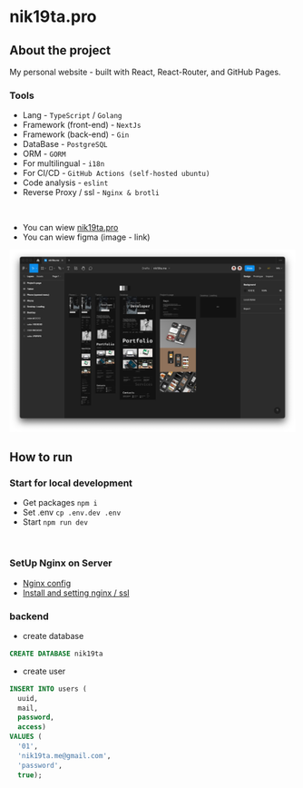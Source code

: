 # nik19ta.pro

## About the project

My personal website - built with React, React-Router, and GitHub Pages.

### Tools

- Lang - `TypeScript` / `Golang`
- Framework (front-end) - `NextJs`
- Framework (back-end) - `Gin`
- DataBase - `PostgreSQL`
- ORM - `GORM`
- For multilingual - `i18n`
- For CI/CD - `GitHub Actions (self-hosted ubuntu)`
- Code analysis - `eslint`
- Reverse Proxy / ssl - `Nginx & brotli`

<br />

- You can wiew [nik19ta.pro](https://nik19ta.pro)
- You can wiew figma (image - link)

[![wiew figma](./README/figma.png)](https://www.figma.com/file/NKcx7nhqQJoVLYecFC9USK/nik19ta.me)

## How to run

### Start for local development

- Get packages `npm i`
- Set .env `cp .env.dev .env`
- Start `npm run dev`

<br />

### SetUp Nginx on Server

- [Nginx config](./nginx/sites-available/nik19ta.pro.conf)
- [Install and setting nginx / ssl](https://github.com/pepelsbey/playground/tree/main/56)

### backend

- create database

```sql
CREATE DATABASE nik19ta
```

- create user

```sql
INSERT INTO users (
  uuid, 
  mail, 
  password, 
  access)
VALUES (
  '01', 
  'nik19ta.me@gmail.com', 
  'password', 
  true); 
```
